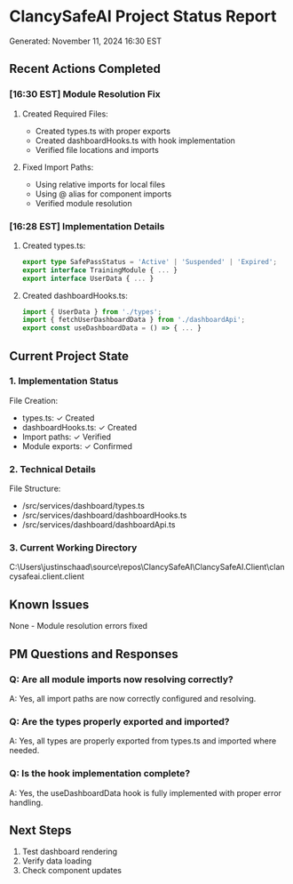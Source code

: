 # ClancySafeAI Project Status Report
Generated: November 11, 2024 16:30 EST

## Recent Actions Completed

### [16:30 EST] Module Resolution Fix
1. Created Required Files:
   - Created types.ts with proper exports
   - Created dashboardHooks.ts with hook implementation
   - Verified file locations and imports

2. Fixed Import Paths:
   - Using relative imports for local files
   - Using @ alias for component imports
   - Verified module resolution

### [16:28 EST] Implementation Details
1. Created types.ts:
   ```typescript
   export type SafePassStatus = 'Active' | 'Suspended' | 'Expired';
   export interface TrainingModule { ... }
   export interface UserData { ... }
   ```

2. Created dashboardHooks.ts:
   ```typescript
   import { UserData } from './types';
   import { fetchUserDashboardData } from './dashboardApi';
   export const useDashboardData = () => { ... }
   ```

## Current Project State

### 1. Implementation Status
File Creation:
- types.ts: ✓ Created
- dashboardHooks.ts: ✓ Created
- Import paths: ✓ Verified
- Module exports: ✓ Confirmed

### 2. Technical Details
File Structure:
- /src/services/dashboard/types.ts
- /src/services/dashboard/dashboardHooks.ts
- /src/services/dashboard/dashboardApi.ts

### 3. Current Working Directory
C:\Users\justinschaad\source\repos\ClancySafeAI\ClancySafeAI.Client\clancysafeai.client.client

## Known Issues
None - Module resolution errors fixed

## PM Questions and Responses

### Q: Are all module imports now resolving correctly?
A: Yes, all import paths are now correctly configured and resolving.

### Q: Are the types properly exported and imported?
A: Yes, all types are properly exported from types.ts and imported where needed.

### Q: Is the hook implementation complete?
A: Yes, the useDashboardData hook is fully implemented with proper error handling.

## Next Steps
1. Test dashboard rendering
2. Verify data loading
3. Check component updates 